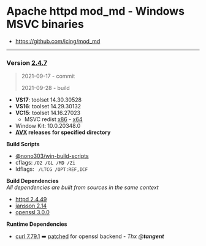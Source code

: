# Apache httpd mod_md - Windows MSVC binaries #
- https://github.com/icing/mod_md

----
### Version [2.4.7](https://github.com/icing/mod_md/tree/v2.4.7)
> 2021-09-17 - commit
>
> 2021-09-28 - build

- **VS17**: toolset 14.30.30528
- **VS16**: toolset 14.29.30132
- **VC15**: toolset 14.16.27023
  - MSVC redist  [x86](https://aka.ms/vs/16/release/vc_redist.x86.exe) - [x64](https://aka.ms/vs/16/release/vc_redist.x64.exe)
- Window Kit: 10.0.20348.0
- **[AVX](https://msdn.microsoft.com/fr-fr/library/jj620901.aspx) releases** __for specified directory__

**Build Scripts** 

- [@nono303/win-build-scripts](https://github.com/nono303/win-build-scripts)
- cflags: `/O2 /GL /MD /Zi`
- ldflags: ` /LTCG /OPT:REF,ICF`

**Build Dependencies**  
*All dependencies are built from sources in the same context*

 - [httpd 2.4.49](https://github.com/apache/httpd/tree/2.4.49)   
 - [jansson 2.14](https://github.com/akheron/jansson/tree/v2.14)
 - [openssl 3.0.0](openssl-3.0.0)

**Runtime Dependencies**

- [curl 7.79.1](https://github.com/curl/curl/tree/curl-7_79_1) :arrow_right: [patched](https://www.apachelounge.com/viewtopic.php?t=8627) for openssl backend - *Thx @**tangent***
